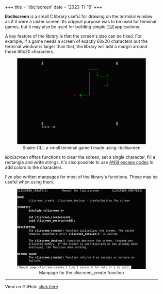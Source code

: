 +++
title = 'libcliscreen'
date = '2023-11-16'
+++

**libcliscreen** is a small C library useful for drawing on the terminal
window as if it were a raster screen. Its original purpose was to be
used for terminal games, but it may also be used for building simple
[TUI](https://en.wikipedia.org/wiki/Text-based_user_interface)
applications.

A key feature of the library is that the screen's size can be fixed. For
example, if a game needs a screen of exactly 60x20 characters but the
terminal window is larger than that, the library will add a margin
around those 60x20 characters.

<center>
<figure>
<img src="snake-cli.webp"
     style="width: 40rem">
<figcaption style="font-weight: normal">
Snake-CLI, a small terminal game I made using libcliscreen
</figcaption>
</figure>
</center>

_libcliscreen_ offers functions to clear the screen, set a single
character, fill a rectangle and write strings. It's also possible to use
[ANSI escape codes](https://en.wikipedia.org/wiki/ANSI_escape_code#Colors) 
to add colors to the characters.

I've also written manpages for most of the library's functions. These
may be useful when using them.

<center>
<figure>
<img src="manpage.webp"
     style="width: 40rem">
<figcaption style="font-weight: normal">
Manpage for the cliscreen_create function
</figcaption>
</figure>
</center>

---

View on GitHub:
[click here](https://github.com/vulcalien/libcliscreen)
